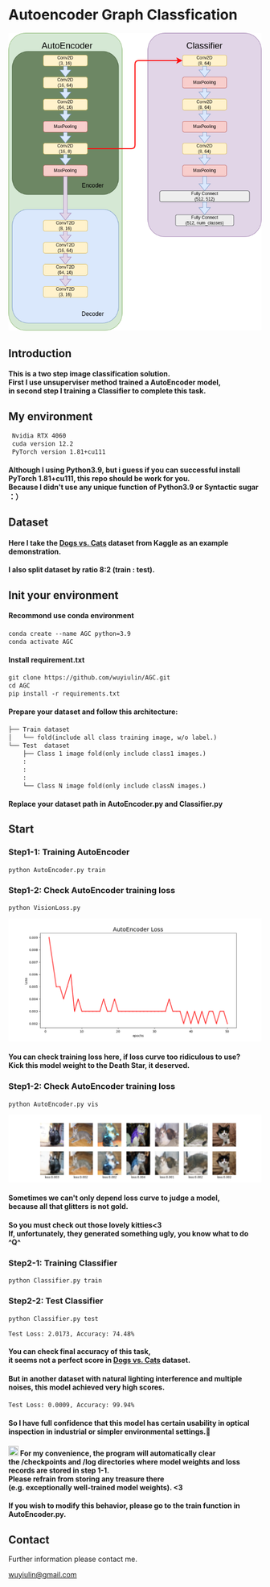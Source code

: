# Autoencoder Graph Classfication

![image](https://raw.githubusercontent.com/wuyiulin/AGC/main/img/AGC_model.png)

## Introduction

#### This is a two step image classification solution.<br/> First I use unsuperviser method trained a AutoEncoder model,<br/>in second step I training a Classifier to complete this task.

## My environment
```bash=
 Nvidia RTX 4060
 cuda version 12.2
 PyTorch version 1.81+cu111
```
#### Although I using Python3.9, but i guess if you can successful install PyTorch 1.81+cu111, this repo should be work for you.</br>Because I didn't use any unique function of Python3.9 or Syntactic sugar ：）

## Dataset

#### Here I take the [Dogs vs. Cats](https://www.kaggle.com/competitions/dogs-vs-cats-redux-kernels-edition/overview) dataset from Kaggle as an example demonstration.

#### I also split dataset by ratio 8:2 (train : test).

## Init your environment

#### Recommond use conda environment
```bash=
conda create --name AGC python=3.9
conda activate AGC
```
#### Install requirement.txt
```bash=
git clone https://github.com/wuyiulin/AGC.git
cd AGC
pip install -r requirements.txt
```

#### Prepare your dataset and follow this architecture:

```bash=
├── Train dataset 
│   └── fold(include all class training image, w/o label.)
└── Test  dataset
    ├── Class 1 image fold(only include class1 images.)
    :
    :
    :
    └── Class N image fold(only include classN images.)

```

#### Replace your dataset path in AutoEncoder.py and Classifier.py


## Start
### Step1-1: Training AutoEncoder
```bash=
python AutoEncoder.py train
```
### Step1-2: Check AutoEncoder training loss
```bash=
python VisionLoss.py
```
![image](https://raw.githubusercontent.com/wuyiulin/AGC/main/img/AutoEncoder%20Loss.png)

#### You can check training loss here, if loss curve too ridiculous to use?</br>Kick this model weight to the Death Star, it deserved.

### Step1-2: Check AutoEncoder training loss
```bash=
python AutoEncoder.py vis
```
![image](https://raw.githubusercontent.com/wuyiulin/AGC/main/img/CatandDog.png)

#### Sometimes we can't only depend loss curve to judge a model,</br>because all that glitters is not gold.

#### So you must check out those lovely kitties<3</br>If, unfortunately, they generated something ugly, you know what to do ^Q^

### Step2-1: Training Classifier
```bash=
python Classifier.py train
```

### Step2-2: Test Classifier
```bash=
python Classifier.py test
```

```bash=
Test Loss: 2.0173, Accuracy: 74.48%
```

#### You can check final accuracy of this task,</br>it seems not a perfect score in [Dogs vs. Cats](https://www.kaggle.com/competitions/dogs-vs-cats-redux-kernels-edition/overview) dataset.
#### But in another dataset with natural lighting interference and multiple noises, this model achieved very high scores.

```bash=
Test Loss: 0.0009, Accuracy: 99.94%
```

#### So I have full confidence that this model has certain usability in optical inspection in industrial or simpler environmental settings.&#x1F624;

#### <img src="https://pic.sopili.net/pub/emoji/twitter/2/72x72/26a0.png" width=20 height=20> For my convenience, the program will automatically clear</br> the /checkpoints and /log directories where model weights and loss records are stored in step 1-1.</br> Please refrain from storing any treasure there </br>(e.g. exceptionally well-trained model weights). <3 

#### If you wish to modify this behavior, please go to the train function in AutoEncoder.py.

## Contact
Further information please contact me.

wuyiulin@gmail.com